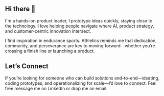 ## Hi there 👋

<!--
**Kap4203/Kap4203** is a ✨ _special_ ✨ repository because its `README.md` (this file) appears on your GitHub profile.

Here are some ideas to get you started:

- 🔭 I’m currently working on ...
- 🌱 I’m currently learning ...
- 👯 I’m looking to collaborate on ...
- 🤔 I’m looking for help with ...
- 💬 Ask me about ...
- 📫 How to reach me: ...
- 😄 Pronouns: ...
- ⚡ Fun fact: ...
-->

I'm a hands-on product leader, I prototype ideas quickly, staying close to the technology. I love helping people navigate where AI, product strategy, and customer-centric innovation intersect. 

I find inspiration in endurance sports. Athletics reminds me that dedication, community, and perseverance are key to moving forward—whether you’re crossing a finish line or launching a product.

## Let’s Connect
If you’re looking for someone who can build solutions end-to-end—ideating, coding prototypes, and operationalizing for scale—I’d love to connect. Feel free message me on LinkedIn or drop me an email.
